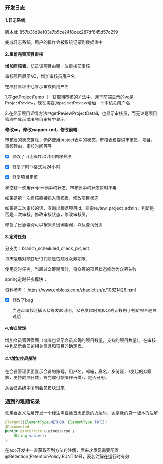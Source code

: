 ### 开发日志

#### 1.日志系统

版本id: 857b35d9ef03e7b5ce24f8cec287df645d57c259

完成日志系统，用户的操作会被系统记录到数据库中

#### 2.重新完善项目审核

**增加审核表**，记录该项目由哪一位审核员审核

审核项目展示VO，增加审核员用户名

在项目管理中也显示审核员用户名

1.在getProjectTemp（）获取待审核的方法中，用于前端显示的vo是ProjectReview，现在需要对projectReview增加一个审核员用户名

2.在显示项目详情方法中getReviewProjectDetail，也显示审核员，而无论是项目管理中显示或者项目审核中显示







**修改vo，修改mapper.xml，修改前端**



审核表的状态废除，仍然使用project表中的状态，审核表仅提供审核员，项目，审核理由，审核时间等等



- [x] 修改了日志操作以时间倒序排序



- [x] 修复了时间格式为24小时



- [x] 修复项目审核

状态统一使用project表中的状态，审核表中的状态暂时不用

如果是第一次审核直接插入审核表，修改项目状态

如果是二次审核的话，查询出根据项目id，查询review_project_admin，判断是否是二次审核，修改审核状态，修改审核员，



修复了日志查询可以按照关键词查询，以及查询分页



#### 3.定时任务

分支为：branch_scheduled_check_project

每天凌晨对项目进行判断是否超过众筹期限,

使用定时任务，当超过众筹期限时，将众筹的项目状态修改为众筹失败

spring定时任务模块：

资料参考： https://www.cnblogs.com/zhaoletian/p/10821426.html





- [x] 修改了bug

  当通过审核时插入众筹发起时间，众筹发起时间和众筹天数用于判断项目是否过期



#### 4.会员管理

增加会员管理页面（或者也显示会员众筹的项目数量，支持的项目数量），在审核中也显示会员的相关信息和项目的确定表。



##### 4.1增加会员模块

在会员管理页面显示会员的账号，用户名，邮箱，真名，身份证，（发起的众筹数，支持的项目数，等完成付款操作再做），是否可用。







从会员系统中复制会员模块过来





### 遇到的难题记录

使用自定义注解开发一个标注需要被日志记录的方法时，这是我的第一版本的注解

```java
@Target({ElementType.METHOD, ElementType.TYPE})
@Documented
public @interface BusinessType {
    String value();
}

```

在aop开发中一直获取不到方法的注解，后来才发现需要配置@Retention(RetentionPolicy.RUNTIME)，表名注解在运行时有效

